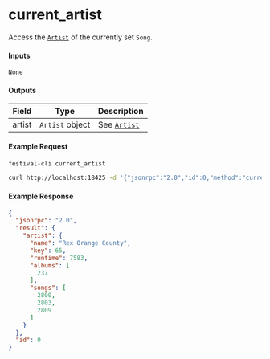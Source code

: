 # current_artist
Access the [`Artist`](../../common-objects/artist.md) of the currently set `Song`.

#### Inputs

`None`

#### Outputs

| Field  | Type            | Description |
|--------|-----------------|-------------|
| artist | `Artist` object | See [`Artist`](../../common-objects/artist.md)

#### Example Request
```bash
festival-cli current_artist
```
```bash
curl http://localhost:18425 -d '{"jsonrpc":"2.0","id":0,"method":"current_artist"}'
```

#### Example Response
```json
{
  "jsonrpc": "2.0",
  "result": {
    "artist": {
      "name": "Rex Orange County",
      "key": 65,
      "runtime": 7583,
      "albums": [
        237
      ],
      "songs": [
        2800,
        2803,
        2809
      ]
    }
  },
  "id": 0
}
```
